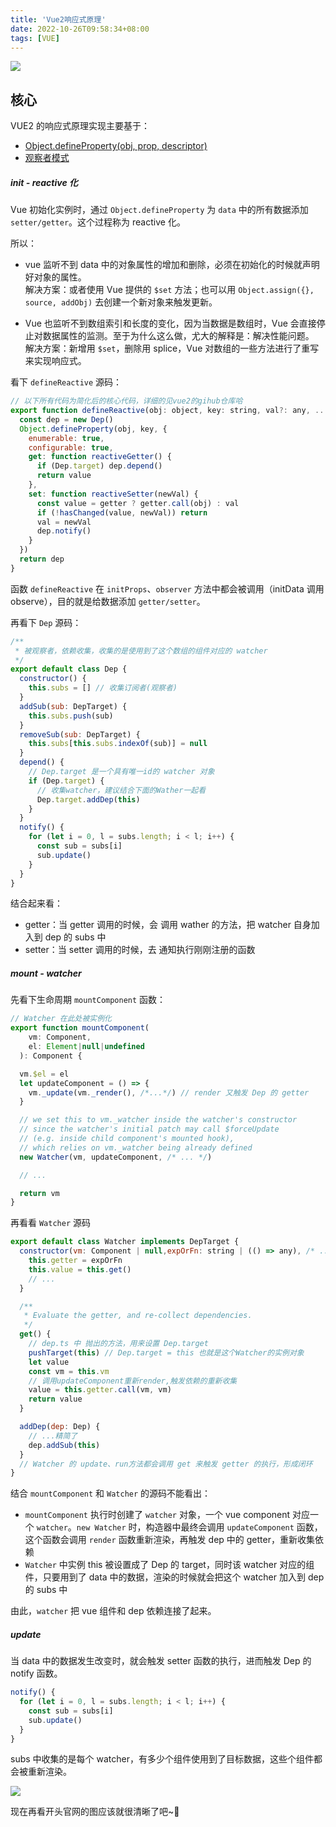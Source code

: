 ```yaml
---
title: 'Vue2响应式原理'
date: 2022-10-26T09:58:34+08:00
tags: [VUE]
---
```


![](https://cdn.staticaly.com/gh/yokiizx/picgo@master/img/202210261654753.png)

## 核心

VUE2 的响应式原理实现主要基于：

- [Object.defineProperty(obj, prop, descriptor)](https://developer.mozilla.org/zh-CN/docs/Web/JavaScript/Reference/Global_Objects/Object/defineProperty)
- [观察者模式](https://yokiizx.site/posts/js/%E8%A7%82%E5%AF%9F%E8%80%85%E5%92%8C%E5%8F%91%E5%B8%83%E8%AE%A2%E9%98%85/)

##### init - reactive 化

Vue 初始化实例时，通过 `Object.defineProperty` 为 `data` 中的所有数据添加 `setter/getter`。这个过程称为 reactive 化。

所以：

- vue 监听不到 data 中的对象属性的增加和删除，必须在初始化的时候就声明好对象的属性。  
  解决方案：或者使用 Vue 提供的 `$set` 方法；也可以用 `Object.assign({}, source, addObj)` 去创建一个新对象来触发更新。

- Vue 也监听不到数组索引和长度的变化，因为当数据是数组时，Vue 会直接停止对数据属性的监测。至于为什么这么做，尤大的解释是：解决性能问题。  
  解决方案：新增用 `$set`，删除用 splice，Vue 对数组的一些方法进行了重写来实现响应式。

看下 `defineReactive` 源码：

```JavaScript
// 以下所有代码为简化后的核心代码，详细的见vue2的gihub仓库哈
export function defineReactive(obj: object, key: string, val?: any, ...otehrs) {
  const dep = new Dep()
  Object.defineProperty(obj, key, {
    enumerable: true,
    configurable: true,
    get: function reactiveGetter() {
      if (Dep.target) dep.depend()
      return value
    },
    set: function reactiveSetter(newVal) {
      const value = getter ? getter.call(obj) : val
      if (!hasChanged(value, newVal)) return
      val = newVal
      dep.notify()
    }
  })
  return dep
}
```

函数 `defineReactive` 在 `initProps`、`observer` 方法中都会被调用（initData 调用 observe），目的就是给数据添加 `getter/setter`。

再看下 `Dep` 源码：

```JavaScript
/**
 * 被观察者，依赖收集，收集的是使用到了这个数组的组件对应的 watcher
 */
export default class Dep {
  constructor() {
    this.subs = [] // 收集订阅者(观察者)
  }
  addSub(sub: DepTarget) {
    this.subs.push(sub)
  }
  removeSub(sub: DepTarget) {
    this.subs[this.subs.indexOf(sub)] = null
  }
  depend() {
    // Dep.target 是一个具有唯一id的 watcher 对象
    if (Dep.target) {
      // 收集watcher，建议结合下面的Wather一起看
      Dep.target.addDep(this)
    }
  }
  notify() {
    for (let i = 0, l = subs.length; i < l; i++) {
      const sub = subs[i]
      sub.update()
    }
  }
}
```

结合起来看：

- getter：当 getter 调用的时候，会 调用 wather 的方法，把 watcher 自身加入到 dep 的 subs 中
- setter：当 setter 调用的时候，去 通知执行刚刚注册的函数

##### mount - watcher

先看下生命周期 `mountComponent` 函数：

```JavaScript
// Watcher 在此处被实例化
export function mountComponent(
    vm: Component,
    el: Element|null|undefined
  ): Component {

  vm.$el = el
  let updateComponent = () => {
    vm._update(vm._render(), /*...*/) // render 又触发 Dep 的 getter
  }

  // we set this to vm._watcher inside the watcher's constructor
  // since the watcher's initial patch may call $forceUpdate
  // (e.g. inside child component's mounted hook),
  // which relies on vm._watcher being already defined
  new Watcher(vm, updateComponent, /* ... */)

  // ...

  return vm
}
```

再看看 `Watcher` 源码

```JavaScript
export default class Watcher implements DepTarget {
  constructor(vm: Component | null,expOrFn: string | (() => any), /* ... */) {
    this.getter = expOrFn
    this.value = this.get()
    // ...
  }

  /**
   * Evaluate the getter, and re-collect dependencies.
   */
  get() {
    // dep.ts 中 抛出的方法，用来设置 Dep.target
    pushTarget(this) // Dep.target = this 也就是这个Watcher的实例对象
    let value
    const vm = this.vm
    // 调用updateComponent重新render,触发依赖的重新收集
    value = this.getter.call(vm, vm)
    return value
  }

  addDep(dep: Dep) {
    // ...精简了
    dep.addSub(this)
  }
  // Watcher 的 update、run方法都会调用 get 来触发 getter 的执行，形成闭环
}
```

结合 `mountComponent` 和 `Watcher` 的源码不能看出：

- `mountComponent` 执行时创建了 `watcher` 对象，一个 vue component 对应一个 `watcher`。`new Watcher` 时，构造器中最终会调用 `updateComponent` 函数，这个函数会调用 `render` 函数重新渲染，再触发 dep 中的 getter，重新收集依赖
- `Watcher` 中实例 this 被设置成了 Dep 的 target，同时该 watcher 对应的组件，只要用到了 data 中的数据，渲染的时候就会把这个 watcher 加入到 dep 的 subs 中

由此，`watcher` 把 vue 组件和 dep 依赖连接了起来。

##### update

当 data 中的数据发生改变时，就会触发 setter 函数的执行，进而触发 Dep 的 notify 函数。

```JavaScript
notify() {
  for (let i = 0, l = subs.length; i < l; i++) {
    const sub = subs[i]
    sub.update()
  }
}
```

subs 中收集的是每个 watcher，有多少个组件使用到了目标数据，这些个组件都会被重新渲染。

![](https://cdn.staticaly.com/gh/yokiizx/picgo@master/img/202210270940977.png)

现在再看开头官网的图应该就很清晰了吧~👻
